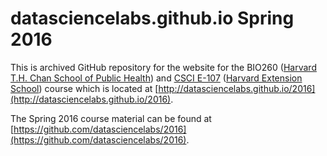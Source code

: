 # datasciencelabs.github.io Spring 2016

This is archived GitHub repository for the website for the BIO260 ([Harvard T.H. Chan School of Public Health](http://www.hsph.harvard.edu)) and [CSCI E-107](http://www.extension.harvard.edu/academics/courses/introduction-data-science/24596) ([Harvard Extension School](http://www.extension.harvard.edu)) course which is located at [http://datasciencelabs.github.io/2016](http://datasciencelabs.github.io/2016). 

The Spring 2016 course material can be found at [https://github.com/datasciencelabs/2016](https://github.com/datasciencelabs/2016). 

